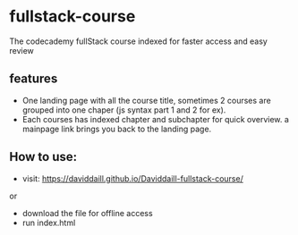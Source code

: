 # fullstack-course
The codecademy fullStack course indexed for faster access and easy review

 ## features
 + One landing page with all the course title, sometimes 2 courses are grouped into one chaper (js syntax part 1 and 2 for ex).
 + Each courses has indexed chapter and subchapter for quick overview. a mainpage link brings you back to the landing page.
 
 ## How to use:
+ visit: https://daviddaill.github.io/Daviddaill-fullstack-course/

or 

+ download the file for offline access 
+ run index.html

